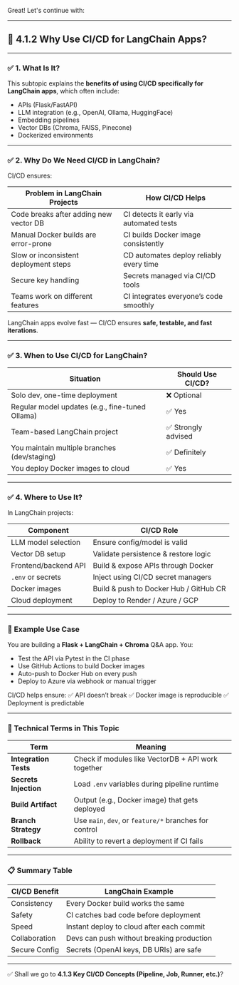 Great! Let's continue with:

---

## 🔹 **4.1.2 Why Use CI/CD for LangChain Apps?**

---

### ✅ 1. What Is It?

This subtopic explains the **benefits of using CI/CD specifically for LangChain apps**, which often include:

* APIs (Flask/FastAPI)
* LLM integration (e.g., OpenAI, Ollama, HuggingFace)
* Embedding pipelines
* Vector DBs (Chroma, FAISS, Pinecone)
* Dockerized environments

---

### ✅ 2. Why Do We Need CI/CD in LangChain?

CI/CD ensures:

| Problem in LangChain Projects          | How CI/CD Helps                         |
| -------------------------------------- | --------------------------------------- |
| Code breaks after adding new vector DB | CI detects it early via automated tests |
| Manual Docker builds are error-prone   | CI builds Docker image consistently     |
| Slow or inconsistent deployment steps  | CD automates deploy reliably every time |
| Secure key handling                    | Secrets managed via CI/CD tools         |
| Teams work on different features       | CI integrates everyone’s code smoothly  |

LangChain apps evolve fast — CI/CD ensures **safe, testable, and fast iterations**.

---

### ✅ 3. When to Use CI/CD for LangChain?

| Situation                                       | Should Use CI/CD?  |
| ----------------------------------------------- | ------------------ |
| Solo dev, one-time deployment                   | ❌ Optional         |
| Regular model updates (e.g., fine-tuned Ollama) | ✅ Yes              |
| Team-based LangChain project                    | ✅ Strongly advised |
| You maintain multiple branches (dev/staging)    | ✅ Definitely       |
| You deploy Docker images to cloud               | ✅ Yes              |

---

### ✅ 4. Where to Use It?

In LangChain projects:

| Component            | CI/CD Role                             |
| -------------------- | -------------------------------------- |
| LLM model selection  | Ensure config/model is valid           |
| Vector DB setup      | Validate persistence & restore logic   |
| Frontend/backend API | Build & expose APIs through Docker     |
| `.env` or secrets    | Inject using CI/CD secret managers     |
| Docker images        | Build & push to Docker Hub / GitHub CR |
| Cloud deployment     | Deploy to Render / Azure / GCP         |

---

### 🧠 Example Use Case

You are building a **Flask + LangChain + Chroma** Q\&A app. You:

* Test the API via Pytest in the CI phase
* Use GitHub Actions to build Docker images
* Auto-push to Docker Hub on every push
* Deploy to Azure via webhook or manual trigger

CI/CD helps ensure:
✅ API doesn’t break
✅ Docker image is reproducible
✅ Deployment is predictable

---

### 📌 Technical Terms in This Topic

| Term                  | Meaning                                                |
| --------------------- | ------------------------------------------------------ |
| **Integration Tests** | Check if modules like VectorDB + API work together     |
| **Secrets Injection** | Load `.env` variables during pipeline runtime          |
| **Build Artifact**    | Output (e.g., Docker image) that gets deployed         |
| **Branch Strategy**   | Use `main`, `dev`, or `feature/*` branches for control |
| **Rollback**          | Ability to revert a deployment if CI fails             |

---

### 📋 Summary Table

| CI/CD Benefit | LangChain Example                         |
| ------------- | ----------------------------------------- |
| Consistency   | Every Docker build works the same         |
| Safety        | CI catches bad code before deployment     |
| Speed         | Instant deploy to cloud after each commit |
| Collaboration | Devs can push without breaking production |
| Secure Config | Secrets (OpenAI keys, DB URIs) are safe   |

---

✅ Shall we go to **4.1.3 Key CI/CD Concepts (Pipeline, Job, Runner, etc.)**?
